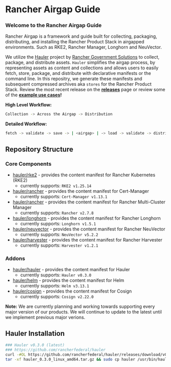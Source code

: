 # Rancher Airgap Guide

### Welcome to the Rancher Airgap Guide
Rancher Airgap is a framework and guide built for collecting, packaging, distributing, and installing the Rancher Product Stack in airgapped environments. Such as RKE2, Rancher Manager, Longhorn and NeuVector.

We utilize the [Hauler](https://github.com/rancherfederal/hauler) project by [Rancher Government Solutions](https://github.com/rancherfederal) to collect, package, and distribute assets. `Hauler` simplifies the airgap process, by representing assets as content and collections and allows users to easily fetch, store, package, and distribute with declarative manifests or the command line. In this repositry, we generate these manifests and subsequent compressed archives aka `stores` for the Rancher Product Stack. Review the most recent release on the **[releases](https://github.com/zackbradys/rancher-airgap/releases)** page or review some of the **[example use cases](examples)!**

**High Level Workflow:**
```bash
Collection -> Across the Airgap -> Distribution
```

**Detailed Workflow:**
```bash
fetch -> validate -> save -> | <airgap> | -> load -> validate -> distribute
```

## Repository Structure

### Core Components
* [hauler/rke2](hauler/rke2/README.md) - provides the content manifest for Rancher Kubernetes (RKE2)
  * currently supports: `RKE2 v1.25.14`
* [hauler/rancher](hauler/rancher/README.md) - provides the content manifest for Cert-Manager
  * currently supports: `Cert-Manager v1.13.1`
* [hauler/rancher](hauler/rancher/README.md) - provides the content manifest for Rancher Multi-Cluster Manager
  * currently supports: `Rancher v2.7.8`
* [hauler/longhorn](hauler/longhorn/README.md) - provides the content manifest for Rancher Longhorn
  * currently supports: `Longhorn v1.5.1`
* [hauler/neuvector](hauler/neuvector/README.md) - provides the content manifest for Rancher NeuVector
  * currently supports: `NeuVector v5.2.2`
* [hauler/harvester](hauler/harvester/README.md) - provides the content manifest for Rancher Harvester
  * currently supports: `Harvester v1.2.1`

### Addons
* [hauler/hauler](hauler/hauler/README.md) - provides the content manifest for Hauler
  * currently supports: `Hauler v0.3.0`
* [hauler/helm](hauler/helm/README.md) - provides the content manifest for Helm
  * currently supports: `Helm v3.13.1`
* [hauler/cosign](hauler/cosign/README.md) - provides the content manifest for Cosign
  * currently supports: `Cosign v2.22.0`

**Note:** We are currently planning and working towards supporting every major version of our products. We will continue to update to the latest until we implement previous major verions.

## Hauler Installation
```bash
### Hauler v0.3.0 (latest)
### https://github.com/rancherfederal/hauler
curl -#OL https://github.com/rancherfederal/hauler/releases/download/v0.3.0/hauler_0.3.0_linux_amd64.tar.gz
tar -xf hauler_0.3.0_linux_amd64.tar.gz && sudo cp hauler /usr/bin/hauler
```